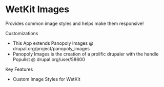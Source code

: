 WetKit Images
===============
Provides common image styles and helps make them responsive!

Customizations
* This App extends Panopoly Images @ drupal.org/project/panopoly_images
* Panopoly Images is the creation of a prolific drupaler with the handle Populist @ drupal.org/user/58600

Key Features
* Custom Image Styles for WetKit